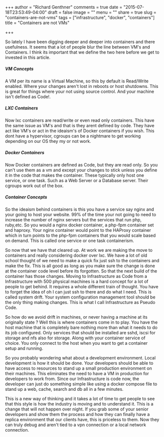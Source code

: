 +++
author = "Richard Genthner"
comments = true
date = "2015-07-18T23:53:49-04:00"
draft = false
image = ""
menu = ""
share = true
slug = "containers-are-not-vms"
tags = ["infrastructure", "docker", "containers"]
title = "Containers are not VMs"

+++

So lately I have been digging deeper and deeper into containers and there
usefulness. It seems that a lot of people blur the line between VM's and
Containers. I think its important that we define the two here before we get to
invested in this article.

##### VM Concepts
A VM per its name is a Virtual Machine, so this by default is Read/Write
enabled. Where your changes aren't lost in reboots or host shutdowns. This is
great for things where your not using source control. And your machine isn't
defined as Code!.

##### LXC Containers
Now lxc containers are read/write or even read only containers. This have the
same issue as VM's and that is they arent defined by code. They have act like
VM's or act in the ideaism's of Docker containers if you wish. This dont have
a hypervisor, cgroups can be a nightmare to get working depending on our OS
they my or not work.

##### Docker Containers
Now Docker containers are defined as Code, but they are read only. So you can't
use them as a vm and except your changes to stick unless you define it in the
code that makes the container. These typically only host one service, or one
task. Such as a Web Server or a Database server. Their cgroups work out of the
box.

##### Container Concepts
So the ideaism behind containers is this you have a service say nginx and your
going to host your website. 99% of the time your not going to need to increase
the number of nginx servers but the services that run php, ruby,etc. So you
would a nginx docker container, a php-fpm container set and haproxy. Your nginx
container would point to the HAProxy container which in turn points to the
php-fpm containers that you would scale based on demand. This is called one
service or one task containerism.

So now that we have that cleared up. At work we are making the move to
containers and really considering docker over lxc. We have a lot of old school
thought of we need to make a quick fix just ssh to the containers and make the
fix. This is all good as long as you make sure the change is done at the
container code level before its forgotten. So that the next build of the
container has those changes. Moving to Infrastructure as Code from
a Infrastructure with 500 physical machines is a hard concept for a lot of
people to get behind. It requires a whole different train of thought. You have
to forget the idea of oh I can just ssh to there and do what I need. This is
called system drift. Your system configuration management tool should be the
only thing making changes. This is what I call Infrastructure as Pseudo Code.

So how do we avoid drift in machines, or never having a machine at its
originally state ? Well this is where containers come in to play. You have the
host machine that is completely bare nothing more than what it needs to do its
job configured. Only services that should be installed are sshd, iscsi for
storage and nfs also for storage. Along with your container service of choice.
You only connect to the host when you want to get a container setup and
running.

So you probably wondering what about a development environment. Local
development is how it should be done. Your developers should be able to have
access to resources to stand up a small production environment on their
machines. This eliminates the need to have a VM in production for developers to
work from. Since our Infrastructure is code now, the developer can just do
something simple like using a docker compose file to stand up a web, cache,
search and db all in a few minutes.

This is a new way of thinking and it takes a lot of time to get people to see
that this style is how the industry is moving and to understand it. This is
a change that will not happen over night. If you grab some of your senior
developers and show them the process and how they can finally have a replica
environment that our clients have, this is priceless to them. Now they can
truly debug and aren't tied to a vpn connection or a local network connection.

